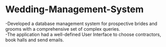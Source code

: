 # Wedding-Management-System <br />
-Developed a database management system for prospective brides and grooms with a comprehensive set of complex queries.<br />
-The application had a well-defined User Interface to choose contractors, book halls and send emails.<br />